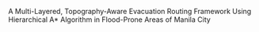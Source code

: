 A Multi-Layered, Topography-Aware Evacuation Routing Framework Using Hierarchical A* Algorithm in Flood-Prone Areas of Manila City
